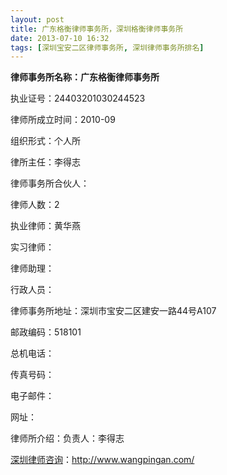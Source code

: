 ```yaml
---
layout: post
title: 广东格衡律师事务所，深圳格衡律师事务所
date: 2013-07-10 16:32
tags: [深圳宝安二区律师事务所, 深圳律师事务所排名]
---
```

<strong>律师事务所名称：广东格衡律师事务所</strong>

执业证号：24403201030244523

律师所成立时间：2010-09

组织形式：个人所

律所主任：李得志

律师事务所合伙人：

律师人数：2

执业律师：黄华燕

实习律师：

律师助理：

行政人员：

律师事务所地址：深圳市宝安二区建安一路44号A107

邮政编码：518101

总机电话：

传真号码：

电子邮件：

网址：

律师所介绍：负责人：李得志

<a href="http://www.wangpingan.com/">深圳律师咨询</a>：<a href="http://www.wangpingan.com/">http://www.wangpingan.com/</a>

